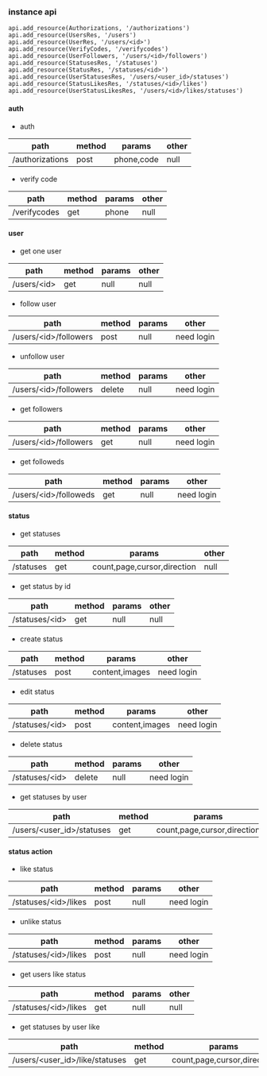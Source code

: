 ### instance api

```
api.add_resource(Authorizations, '/authorizations')
api.add_resource(UsersRes, '/users')
api.add_resource(UserRes, '/users/<id>')
api.add_resource(VerifyCodes, '/verifycodes')
api.add_resource(UserFollowers, '/users/<id>/followers')
api.add_resource(StatusesRes, '/statuses')
api.add_resource(StatusRes, '/statuses/<id>')
api.add_resource(UserStatusesRes, '/users/<user_id>/statuses')
api.add_resource(StatusLikesRes, '/statuses/<id>/likes')
api.add_resource(UserStatusLikesRes, '/users/<id>/likes/statuses')
```

#### auth

- auth

| path | method | params | other |
| --- | --- | --- | --- |
|/authorizations|post|phone,code|null|

- verify code

| path | method | params | other |
| --- | --- | --- | --- |
|/verifycodes|get|phone|null|


#### user

- get one user

| path | method | params | other |
| --- | --- | --- | --- |
|/users/<id\>|get|null|null|


- follow user

| path | method | params | other |
| --- | --- | --- | --- |
|/users/<id\>/followers|post|null|need login|

- unfollow user

| path | method | params | other |
| --- | --- | --- | --- |
|/users/<id\>/followers|delete|null|need login|


- get followers

| path | method | params | other |
| --- | --- | --- | --- |
|/users/<id\>/followers|get|null|need login|

- get followeds

| path | method | params | other |
| --- | --- | --- | --- |
|/users/<id\>/followeds|get|null|need login|


#### status

- get statuses

| path | method | params | other |
| --- | --- | --- | --- |
|/statuses|get|count,page,cursor,direction|null|

- get status by id

| path | method | params | other |
| --- | --- | --- | --- |
|/statuses/<id\>|get|null|null|

- create status

| path | method | params | other |
| --- | --- | --- | --- |
|/statuses|post|content,images|need login|

- edit status

| path | method | params | other |
| --- | --- | --- | --- |
|/statuses/<id\>|post|content,images|need login|

- delete status

| path | method | params | other |
| --- | --- | --- | --- |
|/statuses/<id\>|delete|null|need login|

- get statuses by user

| path | method | params | other |
| --- | --- | --- | --- |
|/users/<user_id\>/statuses|get|count,page,cursor,direction|null|


#### status action

- like status

| path | method | params | other |
| --- | --- | --- | --- |
|/statuses/<id\>/likes|post|null|need login|

- unlike status

| path | method | params | other |
| --- | --- | --- | --- |
|/statuses/<id\>/likes|post|null|need login|


- get users like status

| path | method | params | other |
| --- | --- | --- | --- |
|/statuses/<id\>/likes|get|null|null|


- get statuses by user like

| path | method | params | other |
| --- | --- | --- | --- |
|/users/<user_id\>/like/statuses|get|count,page,cursor,direction|null|


